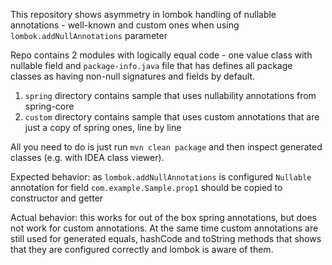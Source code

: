 This repository shows asymmetry in lombok handling of nullable annotations - well-known and custom ones when
using `lombok.addNullAnnotations` parameter

Repo contains 2 modules with logically equal code - one value class with nullable field and `package-info.java` file
that has defines all package classes as having non-null signatures and fields by default.

1. `spring` directory contains sample that uses nullability annotations from spring-core
2. `custom` directory contains sample that uses custom annotations that are just a copy of spring ones, line by line

All you need to do is just run `mvn clean package` and then inspect generated classes (e.g. with IDEA class viewer).

Expected behavior: as `lombok.addNullAnnotations` is configured `Nullable` annotation
for field `com.example.Sample.prop1` should be copied to constructor and getter

Actual behavior: this works for out of the box spring annotations, but does not work for custom annotations. At the same
time custom annotations are still used for generated equals, hashCode and toString methods that shows that they are
configured correctly and lombok is aware of them.
